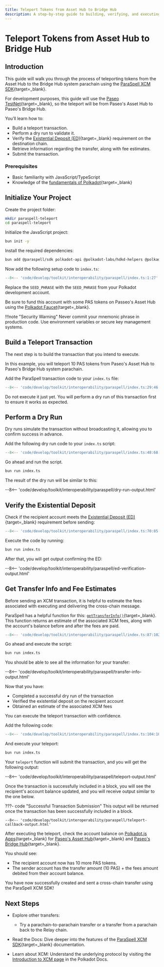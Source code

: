 ```yaml
---
title: Teleport Tokens from Asset Hub to Bridge Hub
description: A step-by-step guide to building, verifying, and executing a teleport from Asset Hub to Bridge Hub using the ParaSpell XCM SDK.
---
```


# Teleport Tokens from Asset Hub to Bridge Hub

## Introduction

This guide will walk you through the process of teleporting tokens from the Asset Hub to the Bridge Hub system parachain using the [ParaSpell XCM SDK](https://paraspell.github.io/docs/){target=\_blank}.

For development purposes, this guide will use the [Paseo TestNet](/develop/networks/#paseo){target=\_blank}, so the teleport will be from Paseo's Asset Hub to Paseo's Bridge Hub.

You’ll learn how to:

- Build a teleport transaction.
- Perform a dry run to validate it.
- Verify the [Existential Deposit (ED)](/polkadot-protocol/glossary/#existential-deposit){target=\_blank} requirement on the destination chain.
- Retrieve information regarding the transfer, along with fee estimates.
- Submit the transaction.

### Prerequisites

- Basic familiarity with JavaScript/TypeScript
- Knowledge of the [fundamentals of Polkadot](/polkadot-protocol/parachain-basics/){target=\_blank}

## Initialize Your Project

Create the project folder:

```bash
mkdir paraspell-teleport
cd paraspell-teleport
```

Initialize the JavaScript project:

```bash
bun init -y
```

Install the required dependencies:

```bash
bun add @paraspell/sdk polkadot-api @polkadot-labs/hdkd-helpers @polkadot-labs/hdkd
```

Now add the following setup code to `index.ts`:

```ts title="index.ts"
--8<-- 'code/develop/toolkit/interoperability/paraspell/index.ts:1:27'
```

Replace the `SEED_PHRASE` with the `SEED_PHRASE` from your Polkadot development account.

Be sure to fund this account with some PAS tokens on Passeo's Asset Hub using the [Polkadot Faucet](https://faucet.polkadot.io/?parachain=1000){target=\_blank}.

!!!note "Security Warning"
    Never commit your mnemonic phrase in production code. Use environment variables or secure key management systems.

## Build a Teleport Transaction

The next step is to build the transaction that you intend to execute.

In this example, you will teleport 10 PAS tokens from Paseo's Asset Hub to Paseo's Bridge Hub system parachain.

Add the ParaSpell transaction code to your `index.ts` file:

```ts title="index.ts"
--8<-- 'code/develop/toolkit/interoperability/paraspell/index.ts:29:46'
```

Do not execute it just yet. You will perform a dry run of this transaction first to ensure it works as expected.

## Perform a Dry Run

Dry runs simulate the transaction without broadcasting it, allowing you to confirm success in advance.

Add the following dry run code to your `index.ts` script:

```ts title="index.ts"
--8<-- 'code/develop/toolkit/interoperability/paraspell/index.ts:48:68'
```
Go ahead and run the script.

```bash
bun run index.ts
```

The result of the dry run will be similar to this:

--8<-- 'code/develop/toolkit/interoperability/paraspell/dry-run-output.html'

## Verify the Existential Deposit

Check if the recipient account meets the [Existential Deposit (ED)](/polkadot-protocol/glossary/#existential-deposit){target=\_blank} requirement before sending:

```ts title="index.ts"
--8<-- 'code/develop/toolkit/interoperability/paraspell/index.ts:70:85'
```
Execute the code by running:

```bash
bun run index.ts
```

After that, you will get output confirming the ED:

--8<-- 'code/develop/toolkit/interoperability/paraspell/ed-verification-output.html'

## Get Transfer Info and Fee Estimates

Before sending an XCM transaction, it is helpful to estimate the fees associated with executing and delivering the cross-chain message.

ParaSpell has a helpful function for this: [`getTransferInfo()`](https://paraspell.github.io/docs/sdk/xcmUtils.html#xcm-transfer-info){target=\_blank}. This function returns an estimate of the associated XCM fees, along with the account's balance before and after the fees are paid.

```ts title="index.ts"
--8<-- 'code/develop/toolkit/interoperability/paraspell/index.ts:87:102'
```

Go ahead and execute the script:

```bash
bun run index.ts
```

You should be able to see all the information for your transfer:

--8<-- 'code/develop/toolkit/interoperability/paraspell/transfer-info-output.html'

Now that you have:

- Completed a successful dry run of the transaction
- Verified the existential deposit on the recipient account
- Obtained an estimate of the associated XCM fees

You can execute the teleport transaction with confidence.

Add the following code:

```typescript title="index.ts"
--8<-- 'code/develop/toolkit/interoperability/paraspell/index.ts:104:104'
```

And execute your teleport:

```bash
bun run index.ts
```

Your `teleport` function will submit the transaction, and you will get the following output:

--8<-- 'code/develop/toolkit/interoperability/paraspell/teleport-output.html'

Once the transaction is successfully included in a block, you will see the recipient's account balance updated, and you will receive output similar to the one below.

???- code "Successful Transaction Submission"
    This output will be returned once the transaction has been successfully included in a block.

    --8<-- 'code/develop/toolkit/interoperability/paraspell/teleport-callback-output.html'

After executing the teleport, check the account balance on [Polkadot.js Apps](https://polkadot.js.org/apps/?rpc=wss%3A%2F%2Fsys.turboflakes.io%2Fasset-hub-paseo){target=\_blank} for [Paseo's Asset Hub](https://polkadot.js.org/apps/?rpc=wss%3A%2F%2Fsys.turboflakes.io%2Fasset-hub-paseo#/accounts){target=\_blank} and [Paseo's Bridge Hub](https://polkadot.js.org/apps/?rpc=wss%3A%2F%2Fbridge-hub-paseo.dotters.network#/accounts){target=\_blank}.

You should see:

- The recipient account now has 10 more PAS tokens.
- The sender account has the transfer amount (10 PAS) + the fees amount debited from their account balance.

You have now successfully created and sent a cross-chain transfer using the ParaSpell XCM SDK!

## Next Steps

- Explore other transfers: 
    - Try a parachain-to-parachain transfer or a transfer from a parachain back to the Relay chain.

- Read the Docs: Dive deeper into the features of the [ParaSpell XCM SDK](https://paraspell.github.io/docs/sdk/getting-started.html){target=\_blank} documentation.

- Learn about XCM: Understand the underlying protocol by visiting the [Introduction to XCM page](/develop/interoperability/intro-to-xcm/) in the Polkadot Docs.